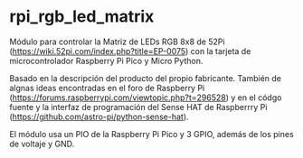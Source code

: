 # rpi_rgb_led_matrix

Módulo para controlar la Matriz de LEDs RGB 8x8 de 52Pi (https://wiki.52pi.com/index.php?title=EP-0075)
con la tarjeta de microcontrolador Raspberry Pi Pico y Micro Python.

Basado en la descripción del producto del propio fabricante. También de algnas ideas encontradas en
el foro de Raspberry Pi (https://forums.raspberrypi.com/viewtopic.php?t=296528) y en el códgo fuente y
la interfaz de programación del Sense HAT de Raspberrry Pi (https://github.com/astro-pi/python-sense-hat).

El módulo usa un PIO de la Raspberry Pi Pico y 3 GPIO, además de los pines de voltaje y GND.

